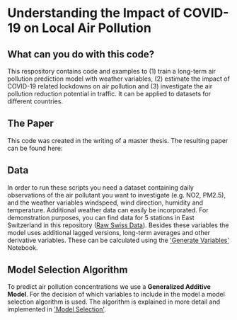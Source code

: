 # Understanding the Impact of COVID-19 on Local Air Pollution


## What can you do with this code?
This respository contains code and examples to (1) train a long-term air pollution prediction model with weather variables, (2) estimate the impact of COVID-19 related lockdowns on air pollution and (3) investigate the air pollution reduction potential in traffic. It can be applied to datasets for different countries.



## The Paper
This code was created in the writing of a master thesis. The resulting paper can be found here:


## Data 
In order to run these scripts you need a dataset containing daily observations of the air pollutant you want to investigate (e.g. NO2, PM2.5), and the weather variables windspeed, wind direction, humidity and temperature. Additional weather data can easily be incorporated. For demonstration purposes, you can find data for 5 stations in East Switzerland in this repository ([Raw Swiss Data](./che/df_che.csv)).
Besides these variables the model uses additional lagged versions, long-term averages and other derivative variables. These can be calculated using the ['Generate Variables'](Generate_Variables.ipynb) Notebook. 


## Model Selection Algorithm
To predict air pollution concentrations we use a **Generalized Additive Model**. For the decision of which variables to include in the model a model selection algorithm is used. The algorithm is explained in more detail and implemented in ['Model Selection'](Model_Selection.ipynb).


